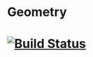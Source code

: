# Geometry
# [![Build Status](https://travis-ci.org/igorkru1337/Geometry.svg?branch=master)](https://travis-ci.org/igorkru1337/Geometry)
